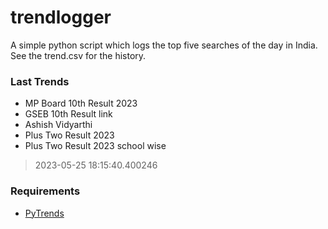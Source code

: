 # trendlogger
A simple python script which logs the top five searches of the day in India.<br>See the trend.csv for the history.<br>

<!-- Last Trends -->
### Last Trends
* MP Board 10th Result 2023
* GSEB 10th Result link
* Ashish Vidyarthi
* Plus Two Result 2023
* Plus Two Result 2023 school wise
> 2023-05-25 18:15:40.400246

<!-- Requirements -->
### Requirements
* [PyTrends](https://github.com/dreyco676/pytrends)
